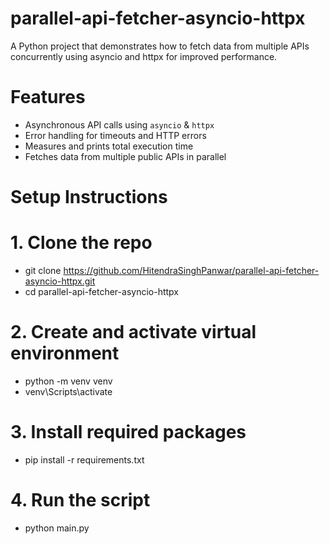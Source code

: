 # parallel-api-fetcher-asyncio-httpx
A Python project that demonstrates how to fetch data from multiple APIs concurrently using asyncio and httpx for improved performance.

# Features

- Asynchronous API calls using `asyncio` & `httpx`
- Error handling for timeouts and HTTP errors
- Measures and prints total execution time
- Fetches data from multiple public APIs in parallel

# Setup Instructions

# 1. Clone the repo
- git clone https://github.com/HitendraSinghPanwar/parallel-api-fetcher-asyncio-httpx.git
- cd parallel-api-fetcher-asyncio-httpx

# 2. Create and activate virtual environment
- python -m venv venv
- venv\Scripts\activate

# 3. Install required packages
- pip install -r requirements.txt

# 4. Run the script
- python main.py

